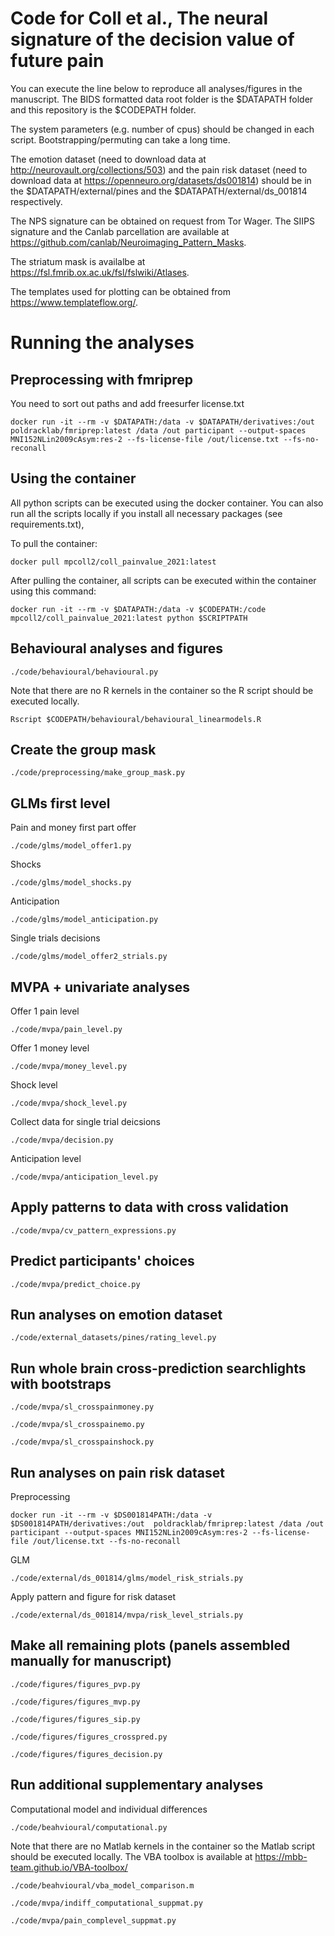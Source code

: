 
# Code for Coll et al., The neural signature of the decision value of future pain

You can execute the line below to reproduce all analyses/figures in the manuscript. The BIDS formatted data root folder is the $DATAPATH folder and this repository is the $CODEPATH folder.

The system parameters (e.g. number of cpus) should be changed in each script. Bootstrapping/permuting can take a long time.

The emotion dataset (need to download data at http://neurovault.org/collections/503) and the pain risk dataset (need to download data at https://openneuro.org/datasets/ds001814) should be in the $DATAPATH/external/pines and the $DATAPATH/external/ds_001814 respectively.

The NPS signature can be obtained on request from Tor Wager. The SIIPS signature and the Canlab parcellation are available at https://github.com/canlab/Neuroimaging_Pattern_Masks.

The striatum mask is availalbe at https://fsl.fmrib.ox.ac.uk/fsl/fslwiki/Atlases.

The templates used for plotting can be obtained from https://www.templateflow.org/.


# Running the analyses

## Preprocessing with fmriprep
You need to sort out paths and add freesurfer license.txt
```
docker run -it --rm -v $DATAPATH:/data -v $DATAPATH/derivatives:/out  poldracklab/fmriprep:latest /data /out participant --output-spaces MNI152NLin2009cAsym:res-2 --fs-license-file /out/license.txt --fs-no-reconall
```

## Using the container
All python scripts can be executed using the docker container. You can also
run all the scripts locally if you install all necessary packages (see requirements.txt),

To pull the container:
```
docker pull mpcoll2/coll_painvalue_2021:latest
```
After pulling the container, all scripts can be executed within the container using this command:
```
docker run -it --rm -v $DATAPATH:/data -v $CODEPATH:/code mpcoll2/coll_painvalue_2021:latest python $SCRIPTPATH
```

## Behavioural analyses and figures
```
./code/behavioural/behavioural.py
```
Note that there are no R kernels in the container so the R script should be executed locally.
```
Rscript $CODEPATH/behavioural/behavioural_linearmodels.R
```

## Create the group mask
```
./code/preprocessing/make_group_mask.py
```


## GLMs first level
Pain and money first part offer
```
./code/glms/model_offer1.py
```
Shocks
```
./code/glms/model_shocks.py
```
Anticipation
```
./code/glms/model_anticipation.py
```
Single trials decisions
```
./code/glms/model_offer2_strials.py
```

## MVPA + univariate analyses
Offer 1 pain level
```
./code/mvpa/pain_level.py
```
Offer 1 money level
```
./code/mvpa/money_level.py
```
Shock level
```
./code/mvpa/shock_level.py
```
Collect data for single trial deicsions
```
./code/mvpa/decision.py
```
Anticipation level
```
./code/mvpa/anticipation_level.py
```

## Apply patterns to data with cross validation
```
./code/mvpa/cv_pattern_expressions.py
```

## Predict participants' choices
```
./code/mvpa/predict_choice.py
```

## Run analyses on emotion dataset
```
./code/external_datasets/pines/rating_level.py
```

## Run whole brain cross-prediction searchlights with bootstraps
```
./code/mvpa/sl_crosspainmoney.py
```

```
./code/mvpa/sl_crosspainemo.py
```

```
./code/mvpa/sl_crosspainshock.py
```

## Run analyses on pain risk dataset
Preprocessing
```
docker run -it --rm -v $DS001814PATH:/data -v $DS001814PATH/derivatives:/out  poldracklab/fmriprep:latest /data /out participant --output-spaces MNI152NLin2009cAsym:res-2 --fs-license-file /out/license.txt --fs-no-reconall
```
GLM
```
./code/external/ds_001814/glms/model_risk_strials.py
```
Apply pattern and figure for risk dataset
```
./code/external/ds_001814/mvpa/risk_level_strials.py
```

## Make all remaining plots (panels assembled manually for manuscript)

```
./code/figures/figures_pvp.py
```
```
./code/figures/figures_mvp.py
```
```
./code/figures/figures_sip.py
```
```
./code/figures/figures_crosspred.py
```
```
./code/figures/figures_decision.py
```

## Run additional supplementary analyses
Computational model and individual differences
```
./code/beahvioural/computational.py
```
Note that there are no Matlab kernels in the container so the Matlab script
should be executed locally. The VBA toolbox is available at https://mbb-team.github.io/VBA-toolbox/
```
./code/beahvioural/vba_model_comparison.m
```
```
./code/mvpa/indiff_computational_suppmat.py
```
```
./code/mvpa/pain_complevel_suppmat.py
```